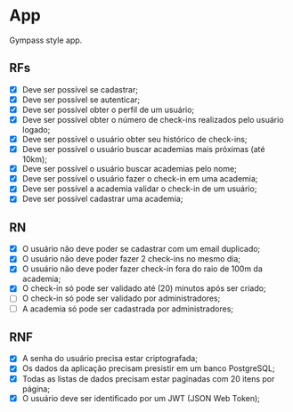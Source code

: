 # App

Gympass style app.

## RFs

- [x] Deve ser possível se cadastrar;
- [x] Deve ser possível se autenticar;
- [x] Deve ser possível obter o perfil de um usuário;
- [x] Deve ser possível obter o número de check-ins realizados pelo usuário logado;
- [x] Deve ser possível o usuário obter seu histórico de check-ins;
- [x] Deve ser possível o usuário buscar academias mais próximas (até 10km);
- [x] Deve ser possível o usuário buscar academias pelo nome;
- [x] Deve ser possível o usuário fazer o check-in em uma academia;
- [x] Deve ser possível a academia validar o check-in de um usuário;
- [x] Deve ser possível cadastrar uma academia; 

## RN

- [x] O usuário não deve poder se cadastrar com um email duplicado;
- [x] O usuário não deve poder fazer 2 check-ins no mesmo dia;
- [x] O usuário não deve poder fazer check-in fora do raio de 100m da academia;
- [x] O check-in só pode ser validado até (20) minutos após ser criado;
- [ ] O check-in só pode ser validado por administradores;
- [ ] A academia só pode ser cadastrada por administradores;

## RNF

- [x] A senha do usuário precisa estar criptografada;
- [x] Os dados da aplicação precisam presistir em um banco PostgreSQL;
- [x] Todas as listas de dados precisam estar paginadas com 20 itens por página;
- [x] O usuário deve ser identificado por um JWT (JSON Web Token);
